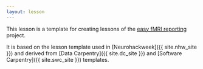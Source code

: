 ```yaml
---
layout: lesson
---
```

This lesson is a template for creating lessons of the [easy fMRI reporting](https://github.com/easyreporting/fmri_reporting) project.

It is based on the lesson template used in [Neurohackweek]({{ site.nhw_site }}) and derived from [Data Carpentry]({{ site.dc_site }})
and [Software Carpentry]({{ site.swc_site }}) templates.
